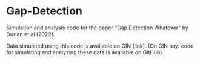 # Gap-Detection
Simulation and analysis code for the paper "Gap Detection Whatever" by Durian et al (2022).

Data simulated using this code is available on GIN (link). (On GIN say: code for simulating and analyzing these data is available on GitHub)
